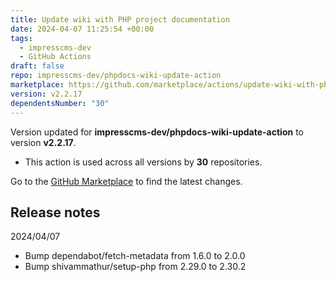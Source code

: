 ```yaml
---
title: Update wiki with PHP project documentation
date: 2024-04-07 11:25:54 +00:00
tags:
  - impresscms-dev
  - GitHub Actions
draft: false
repo: impresscms-dev/phpdocs-wiki-update-action
marketplace: https://github.com/marketplace/actions/update-wiki-with-php-project-documentation
version: v2.2.17
dependentsNumber: "30"
---
```



Version updated for **impresscms-dev/phpdocs-wiki-update-action** to version **v2.2.17**.
- This action is used across all versions by **30** repositories.

Go to the [GitHub Marketplace](https://github.com/marketplace/actions/update-wiki-with-php-project-documentation) to find the latest changes.

## Release notes

2024/04/07
- Bump dependabot/fetch-metadata from 1.6.0 to 2.0.0
- Bump shivammathur/setup-php from 2.29.0 to 2.30.2
